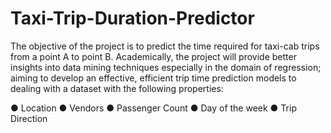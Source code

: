# Taxi-Trip-Duration-Predictor
The objective of the project is to predict the time required for taxi-cab trips from a point A to point B. Academically, the project will provide better insights into data mining techniques especially in the domain of regression; aiming to develop an effective, efficient trip time prediction models to dealing with a dataset with the following properties:

●	Location
●	Vendors
●	Passenger Count
●	Day of the week
●	Trip Direction



